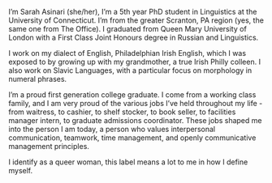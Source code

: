 I’m Sarah Asinari (she/her), I’m a 5th year PhD student in Linguistics at the University of Connecticut. I’m from the greater Scranton, PA region (yes, the same one from The Office).  I graduated from Queen Mary University of London with a First Class Joint Honours degree in Russian and Linguistics. 

I work on my dialect of English, Philadelphian Irish English, which I was exposed to by growing up with my grandmother, a true Irish Philly colleen. I also work on Slavic Languages, with a particular focus on morphology in numeral phrases. 

I’m a proud first generation college graduate. I come from a working class family, and I am very proud of the various jobs I’ve held throughout my life - from waitress, to cashier, to shelf stocker, to book seller, to facilities manager intern, to graduate admissions coordinator. These jobs shaped me into the person I am today, a person who values interpersonal communication, teamwork, time management, and openly communicative management principles. 

I identify as a queer woman, this label means a lot to me in how I define myself.
